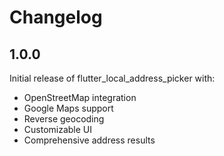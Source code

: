 # Changelog

## 1.0.0

Initial release of flutter_local_address_picker with:

- OpenStreetMap integration
- Google Maps support
- Reverse geocoding
- Customizable UI
- Comprehensive address results